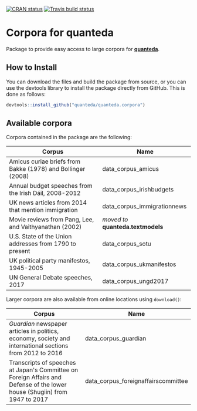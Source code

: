 [![CRAN status](https://www.r-pkg.org/badges/version/quanteda.corpora)](https://cran.r-project.org/package=quanteda.corpora)
[![Travis build status](https://travis-ci.org/quanteda/quanteda.corpora.svg?branch=master)](https://travis-ci.org/quanteda/quanteda.corpora)

# Corpora for quanteda

Package to provide easy access to large corpora for [**quanteda**](http://github.com/quanteda/quanteda).

## How to Install

You can download the files and build the package from source, or you can use the devtools library to install the package directly from GitHub. This is done as follows:

```r
devtools::install_github("quanteda/quanteda.corpora")
```

## Available corpora

Corpora contained in the package are the following:

Corpus | Name
--|--
Amicus curiae briefs from Bakke (1978) and Bollinger (2008) | data_corpus_amicus
Annual budget speeches from the Irish Dáil, 2008-2012 | data_corpus_irishbudgets
UK news articles from 2014 that mention immigration | data_corpus_immigrationnews
Movie reviews from Pang, Lee, and Vaithyanathan (2002) | _moved to_ **quanteda.textmodels** 
U.S. State of the Union addresses from 1790 to present | data_corpus_sotu
UK political party manifestos, 1945-2005 | data_corpus_ukmanifestos
UN General Debate speeches, 2017 | data_corpus_ungd2017

Larger corpora are also available from online locations using `download()`:

Corpus | Name
--|--
_Guardian_ newspaper articles in politics, economy, society and international sections from 2012 to 2016 | data_corpus_guardian
Transcripts of speeches at Japan's Committee on Foreign Affairs and Defense of the lower house (Shugiin) from 1947 to 2017 | data_corpus_foreignaffairscommittee

